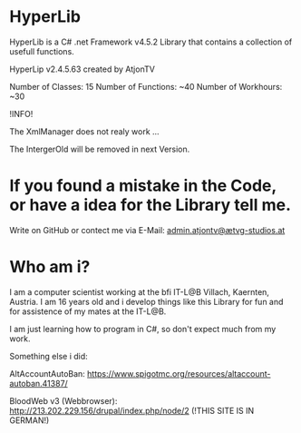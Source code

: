 # HyperLib
HyperLib is a C# .net Framework v4.5.2 Library that contains a collection of usefull functions.

HyperLip v2.4.5.63 created by AtjonTV

Number of Classes: 15
Number of Functions: ~40
Number of Workhours: ~30

!INFO!

The XmlManager does not realy work ...

The IntergerOld will be removed in next Version.

# If you found a mistake in the Code, or have a idea for the Library tell me.

Write on GitHub or contect me via E-Mail: admin.atjontv@ætvg-studios.at

# Who am i?

I am a computer scientist working at the bfi IT-L@B Villach, Kaernten, Austria.
I am 16 years old and i develop things like this Library for fun and for assistence of my mates at the IT-L@B.

I am just learning how to program in C#, so don't expect much from my work.

Something else i did:

AltAccountAutoBan: https://www.spigotmc.org/resources/altaccount-autoban.41387/

BloodWeb v3 (Webbrowser): http://213.202.229.156/drupal/index.php/node/2 (!THIS SITE IS IN GERMAN!)
